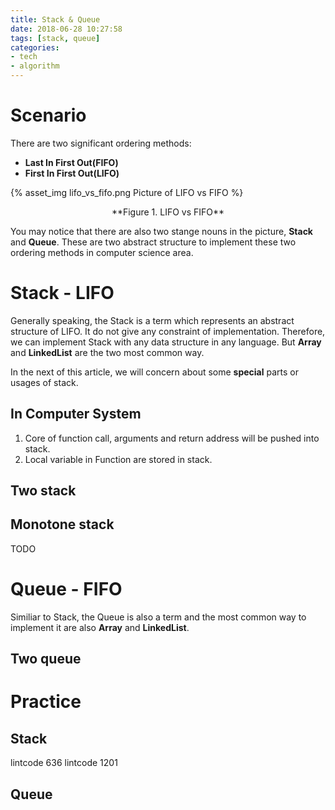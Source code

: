 ```yaml
---
title: Stack & Queue
date: 2018-06-28 10:27:58
tags: [stack, queue]
categories:
- tech
- algorithm
---
```


# Scenario

There are two significant ordering methods:

* **Last In First Out(FIFO)**
* **First In First Out(LIFO)**

{% asset_img lifo_vs_fifo.png Picture of LIFO vs FIFO %}

<!-- more -->
   <center>**Figure 1. LIFO vs FIFO**</center>

You may notice that there are also two stange nouns in the picture, **Stack** and **Queue**.  These are two abstract structure to implement these two ordering methods in computer science area.

# Stack - LIFO

Generally speaking, the Stack is a term which represents an abstract structure of LIFO. It do not give any constraint of implementation. Therefore, we can implement Stack with any data structure in any language. But **Array** and **LinkedList** are the two most common way.

In the next of this article, we will concern about some **special** parts or usages of stack.

## In Computer System

1. Core of function call, arguments and return address will be pushed into stack.
2. Local variable in Function are stored in stack.

## Two stack

## Monotone stack

TODO

# Queue - FIFO

Similiar to Stack, the Queue is also a term and the most common way to implement it are also **Array** and **LinkedList**.

## Two queue

# Practice

## Stack

lintcode 636
lintcode 1201

## Queue
